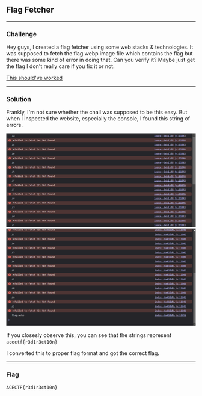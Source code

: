 ## Flag Fetcher

---

### Challenge

Hey guys, I created a flag fetcher using some web stacks & technologies. It was supposed to fetch the flag.webp image file which contains the flag but there was some kind of error in doing that. Can you verify it? Maybe just get the flag I don't really care if you fix it or not.

[This should've worked](http://34.131.133.224/Flag-Fetcher/)

---

### Solution

Frankly, I'm not sure whether the chall was supposed to be this easy. But when I inspected the website, especially the console, I found this string of errors.

![console error log](../attachments/FF1.png)
![console error log2](../attachments/FF2.png)

If you closesly observe this, you can see that the strings represent `acectf{r3d1r3ct10n}`

I converted this to proper flag format and got the correct flag.

---

### Flag

```
ACECTF{r3d1r3ct10n}

